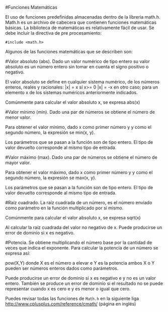 #Funciones Matemáticas

El uso de funciones predefinidas almacenadas dentro de la líbreria math.h. Math.h es un archivo de cabecera que contienen funciones matemáticas básicas. La biblioteca de matemáticas es relativamente fácil de usar. Se debe incluir la directiva de pre procesamiento:

`#include <math.h>`

Algunos de las funciones matemáticas que se describen son:

#Valor absoluto (abs).
Dado un valor numérico de tipo entero su valor absoluto es un número entero sin tomar en cuenta el signo positivo o negativo.

El valor absoluto se define en cualquier sistema numérico, de los números enteros, reales y racionales:
|x| = x sí x>= 0
|x| = -x en otro caso; para un elemento x de los sistemas numéricos anteriormente indicados.

Comúnmente para calcular el valor absoluto x, se expresa abs(x)

#Valor mínimo (min).
Dado una par de números se obtiene el número de menor valor.

Para obtener el valor mínimo, dado x como primer número y y como el segundo número, la expresión se min(x, y).

Los parámetros que se pasan a la función son de tipo entero. El tipo de valor devuelto corresponde al mismo tipo de entrada.

#Valor máximo (max).
Dado una par de números se obtiene el número de mayor valor.

Para obtener el valor máximo, dado x como primer número y y como el segundo número, la expresión se max(x, y).

Los parámetros que se pasan a la función son de tipo entero. El tipo de valor devuelto corresponde al mismo tipo de entrada.

#Raíz cuadrado.
La raíz cuadrada de un número, es el número enviado como parámetro en la función multiplicado por sí mismo.

Comúnmente para calcular el valor absoluto x, se expresa sqrt(x)

Al calcular la raíz cuadrada del valor no negativo de x. Puede producirse un error de dominio si x es negativo.

#Potencia.
Se obtiene multiplicando el número base por la cantidad de veces que indica el exponente. Para calcular la potencia de un número se expresa así:

pow(X,Y) donde X es el número a elevar e Y es la potencia ambos X o Y pueden ser números enteros dados como parámetros.

Puede producirse un error de dominio si x es negativo e y no es un valor entero. También se produce un error de dominio si el resultado no se puede representar cuando x es cero e y es menor o igual que cero.

Puedes revisar todas las funciones de `Math.h` en la siguiente liga http://www.cplusplus.com/reference/cmath/ (página en inglés)
